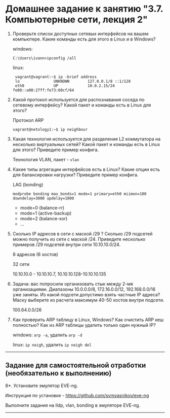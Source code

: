 # Домашнее задание к занятию "3.7. Компьютерные сети, лекция 2"

1. Проверьте список доступных сетевых интерфейсов на вашем компьютере. Какие команды есть для этого в Linux и в Windows?

    windows: 
    ```
    C:\Users\ivann>ipconfig /all
    ```
   linux:
   ```shell script
    vagrant@vagrant:~$ ip -brief address
    lo               UNKNOWN        127.0.0.1/8 ::1/128
    eth0             UP             10.0.2.15/24 fe80::a00:27ff:fe73:60cf/64
    ```

2. Какой протокол используется для распознавания соседа по сетевому интерфейсу? Какой пакет и команды есть в Linux для этого?

    Протокол ARP
    ```shell script
    vagrant@netology1:~$ ip neighbour
    ```

3. Какая технология используется для разделения L2 коммутатора на несколько виртуальных сетей? Какой пакет и команды есть в Linux для этого? Приведите пример конфига.

    Технология VLAN, пакет - `vlan`

4. Какие типы агрегации интерфейсов есть в Linux? Какие опции есть для балансировки нагрузки? Приведите пример конфига.

    LAG (bonding)
    
    ```shell script
    modprobe bonding max_bonds=1 mode=1 primary=eth0 miimon=100 downdelay=3000 updelay=1000
    ```
    
    - mode=0 (balance-rr)
    - mode=1 (active-backup)
    - mode=2 (balance-xor)
    - ...

5. Сколько IP адресов в сети с маской /29 ? Сколько /29 подсетей можно получить из сети с маской /24. Приведите несколько примеров /29 подсетей внутри сети 10.10.10.0/24.

    8 адресов (6 хостов)
    
    32 сети
    
    10.10.10.0 - 10.10.10.7, 10.10.10.128-10.10.10.135

6. Задача: вас попросили организовать стык между 2-мя организациями. Диапазоны 10.0.0.0/8, 172.16.0.0/12, 192.168.0.0/16 уже заняты. Из какой подсети допустимо взять частные IP адреса? Маску выберите из расчета максимум 40-50 хостов внутри подсети.

    100.64.0.0/26

7. Как проверить ARP таблицу в Linux, Windows? Как очистить ARP кеш полностью? Как из ARP таблицы удалить только один нужный IP?

    windows: `arp -a`, удалить `arp -d`
    
    linux: `ip neigh`, удалить  `ip neigh del`
    

 ---
## Задание для самостоятельной отработки (необязательно к выполнению)

 8*. Установите эмулятор EVE-ng.
 
 Инструкция по установке - https://github.com/svmyasnikov/eve-ng

 Выполните задания на lldp, vlan, bonding в эмуляторе EVE-ng. 
 
 ---
